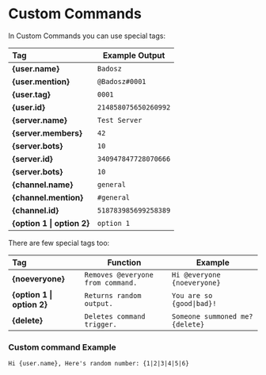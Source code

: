 #  Custom Commands

In Custom Commands you can use special tags:

Tag | Example Output
:-------- | ---
**{user.name}** | `Badosz`
**{user.mention}** | `@Badosz#0001`
**{user.tag}** | `0001`
**{user.id}** | `214858075650260992`
**{server.name}** | `Test Server`
**{server.members}** | `42`
**{server.bots}** | `10`
**{server.id}** | `340947847728070666`
**{server.bots}** | `10`
**{channel.name}** | `general`
**{channel.mention}** | `#general`
**{channel.id}** | `518783985699258389`
**{option 1 \| option 2}** | `option 1`

There are few special tags too:

Tag | Function | Example
:-------- | ------- | ---
**{noeveryone}** | `Removes @everyone from command.` | `Hi @everyone {noeveryone}`
**{option 1 \| option 2}** | `Returns random output.` | `You are so {good\|bad}!`
**{delete}** | `Deletes command trigger.` | `Someone summoned me? {delete}`


### Custom command Example
`Hi {user.name}, Here's random number: {1|2|3|4|5|6}`
